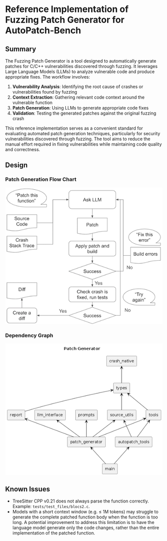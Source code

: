 # Reference Implementation of Fuzzing Patch Generator for AutoPatch-Bench

## Summary

The Fuzzing Patch Generator is a tool designed to automatically generate patches
for C/C++ vulnerabilities discovered through fuzzing. It leverages Large
Language Models (LLMs) to analyze vulnerable code and produce appropriate fixes.
The workflow involves:

1. **Vulnerability Analysis**: Identifying the root cause of crashes or
   vulnerabilities found by fuzzing
2. **Context Extraction**: Gathering relevant code context around the vulnerable
   function
3. **Patch Generation**: Using LLMs to generate appropriate code fixes
4. **Validation**: Testing the generated patches against the original fuzzing crash

This reference implementation serves as a convenient standard for evaluating
automated patch generation techniques, particularly for security vulnerabilities
discovered through fuzzing. The tool aims to reduce the manual effort required
in fixing vulnerabilities while maintaining code quality and correctness.


## Design

### Patch Generation Flow Chart

![Flow Chart](docs/flowchart.png)

### Dependency Graph

![Dependency Graph](docs/pg_dependency.png)

## Known Issues

* TreeSitter CPP v0.21 does not always parse the function correctly. Example:
  `tests/test_files/blocs2.c`.
* Models with a short context window (e.g. ≤ 1M tokens) may struggle to generate
  the complete patched function body when the function is too long. A potential
  improvement to address this limitation is to have the language model generate
  only the code changes, rather than the entire implementation of the patched
  function.
